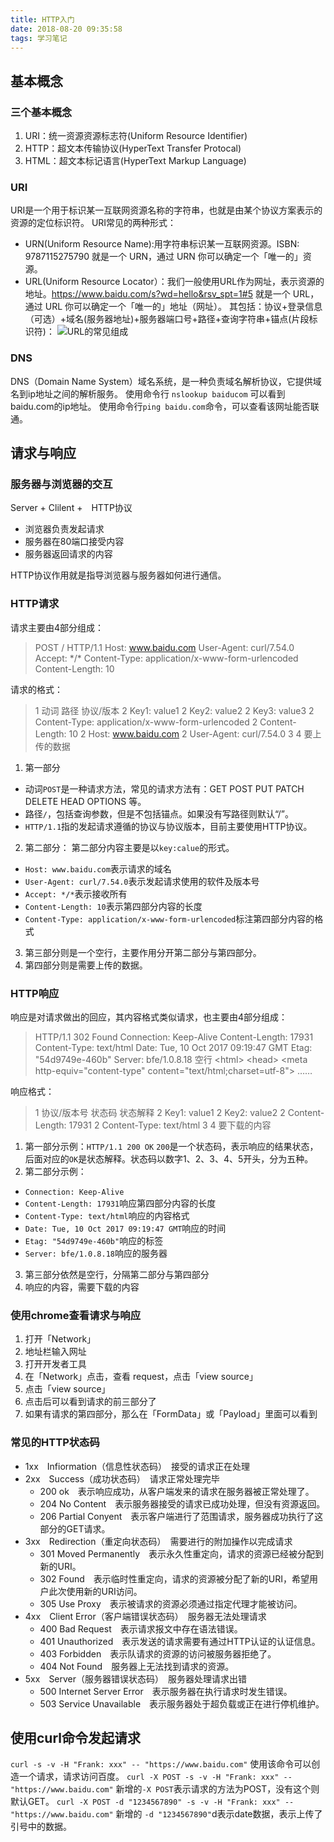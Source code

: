 ```yaml
---
title: HTTP入门
date: 2018-08-20 09:35:58
tags: 学习笔记
---
```

## 基本概念
### 三个基本概念
1. URI：统一资源资源标志符(Uniform Resource Identifier) 
2. HTTP：超文本传输协议(HyperText Transfer Protocal)
3. HTML：超文本标记语言(HyperText Markup Language)

### URI
URI是一个用于标识某一互联网资源名称的字符串，也就是由某个协议方案表示的资源的定位标识符。
URI常见的两种形式：
* URN(Uniform Resource Name):用字符串标识某一互联网资源。ISBN: 9787115275790 就是一个 URN，通过 URN 你可以确定一个「唯一的」资源。
* URL(Uniform Resource Locator）：我们一般使用URL作为网址，表示资源的地址。https://www.baidu.com/s?wd=hello&rsv_spt=1#5 就是一个 URL，通过 URL 你可以确定一个「唯一的」地址（网址）。
其包括：协议+登录信息（可选）+域名(服务器地址)+服务器端口号+路径+查询字符串+锚点(片段标识符)：
![URL的常见组成](https://upload-images.jianshu.io/upload_images/12812641-460eed5fd5e2cb6d.png?imageMogr2/auto-orient/strip%7CimageView2/2/w/1240)

### DNS
DNS（Domain Name System）域名系统，是一种负责域名解析协议，它提供域名到ip地址之间的解析服务。
使用命令行 `nslookup baiducom` 可以看到baidu.com的ip地址。
使用命令行`ping baidu.com`命令，可以查看该网址能否联通。

## 请求与响应
### 服务器与浏览器的交互
Server + Clilent +　HTTP协议
* 浏览器负责发起请求
* 服务器在80端口接受内容
* 服务器返回请求的内容

HTTP协议作用就是指导浏览器与服务器如何进行通信。
### HTTP请求
请求主要由4部分组成：
>POST / HTTP/1.1
Host: www.baidu.com
User-Agent: curl/7.54.0
Accept: \*/\*
Content-Type: application/x-www-form-urlencoded
Content-Length: 10

请求的格式：
>1 动词 路径 协议/版本
2 Key1: value1
2 Key2: value2
2 Key3: value3
2 Content-Type: application/x-www-form-urlencoded
2 Content-Length: 10
2 Host: www.baidu.com
2 User-Agent: curl/7.54.0
3 
4 要上传的数据

1. 第一部分
* 动词`POST`是一种请求方法，常见的请求方法有：GET POST PUT PATCH DELETE HEAD OPTIONS 等。
* 路径`/`，包括查询参数，但是不包括锚点。如果没有写路径则默认“/”。
* `HTTP/1.1`指的发起请求遵循的协议与协议版本，目前主要使用HTTP协议。
2. 第二部分：
第二部分内容主要是以`key:calue`的形式。
* `Host: www.baidu.com`表示请求的域名
* `User-Agent: curl/7.54.0`表示发起请求使用的软件及版本号
* `Accept: */*`表示接收所有
* `Content-Length: 10`表示第四部分内容的长度
* `Content-Type: application/x-www-form-urlencoded`标注第四部分内容的格式
3. 第三部分则是一个空行，主要作用分开第二部分与第四部分。
4. 第四部分则是需要上传的数据。

### HTTP响应
响应是对请求做出的回应，其内容格式类似请求，也主要由4部分组成：

>HTTP/1.1 302 Found
>Connection: Keep-Alive
>Content-Length: 17931
>Content-Type: text/html
>Date: Tue, 10 Oct 2017 09:19:47 GMT
>Etag: "54d9749e-460b"
>Server: bfe/1.0.8.18
>空行
><html\>
><head\>
><meta http-equiv="content-type" content="text/html;charset=utf-8"\> ……

响应格式：
>1 协议/版本号 状态码 状态解释
2 Key1: value1
2 Key2: value2
2 Content-Length: 17931
2 Content-Type: text/html
3
4 要下载的内容

1. 第一部分示例：`HTTP/1.1 200 OK`
`200`是一个状态码，表示响应的结果状态，后面对应的`OK`是状态解释。状态码以数字1、2、3、4、5开头，分为五种。
1. 第二部分示例：
* `Connection: Keep-Alive`
* `Content-Length: 17931`响应第四部分内容的长度
* `Content-Type: text/html`响应的内容格式
* `Date: Tue, 10 Oct 2017 09:19:47 GMT`响应的时间
* `Etag: "54d9749e-460b"`响应的标签
* `Server: bfe/1.0.8.18`响应的服务器
3. 第三部分依然是空行，分隔第二部分与第四部分
4. 响应的内容，需要下载的内容

### 使用chrome查看请求与响应
1. 打开「Network」
2. 地址栏输入网址
3. 打开开发者工具
4. 在「Network」点击，查看 request，点击「view source」
5. 点击「view source」
6. 点击后可以看到请求的前三部分了
7. 如果有请求的第四部分，那么在「FormData」或「Payload」里面可以看到

### 常见的HTTP状态码
* 1xx　Infiormation（信息性状态码）　接受的请求正在处理
* 2xx　Success（成功状态码）　请求正常处理完毕
    * 200 ok　表示响应成功，从客户端发来的请求在服务器被正常处理了。
    * 204 No Content　表示服务器接受的请求已成功处理，但没有资源返回。
    * 206 Partial Conyent　表示客户端进行了范围请求，服务器成功执行了这部分的GET请求。
* 3xx　Redirection（重定向状态码）　需要进行的附加操作以完成请求
    * 301 Moved Permanently　表示永久性重定向，请求的资源已经被分配到新的URI。
    * 302 Found　表示临时性重定向，请求的资源被分配了新的URI，希望用户此次使用新的URI访问。
    * 305 Use Proxy　表示被请求的资源必须通过指定代理才能被访问。
* 4xx　Client Error（客户端错误状态码）　服务器无法处理请求
    * 400 Bad Request　表示请求报文中存在语法错误。
    * 401 Unauthorized　表示发送的请求需要有通过HTTP认证的认证信息。
    * 403 Forbidden　表示队请求的资源的访问被服务器拒绝了。
    * 404 Not Found　服务器上无法找到请求的资源。
* 5xx　Server（服务器错误状态码）　服务器处理请求出错
    * 500 Internet Server Error　表示服务器在执行请求时发生错误。 
    * 503 Service Unavailable　表示服务器处于超负载或正在进行停机维护。

## 使用curl命令发起请求
`curl -s -v -H "Frank: xxx" -- "https://www.baidu.com"`
使用该命令可以创造一个请求，请求访问百度。
`curl -X POST -s -v -H "Frank: xxx" -- "https://www.baidu.com"`
新增的`-X POST`表示请求的方法为POST，没有这个则默认GET。
`curl -X POST -d "1234567890" -s -v -H "Frank: xxx" -- "https://www.baidu.com"`
新增的 `-d "1234567890"`d表示date数据，表示上传了引号中的数据。



